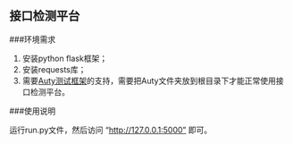 ## 接口检测平台
###环境需求

 1. 安装python flask框架；
 2. 安装requests库；
 3. 需要[Auty测试框架](https://github.com/OuterCloud/Auty.git)的支持，需要把Auty文件夹放到根目录下才能正常使用接口检测平台。

###使用说明

 运行run.py文件，然后访问 “http://127.0.0.1:5000” 即可。